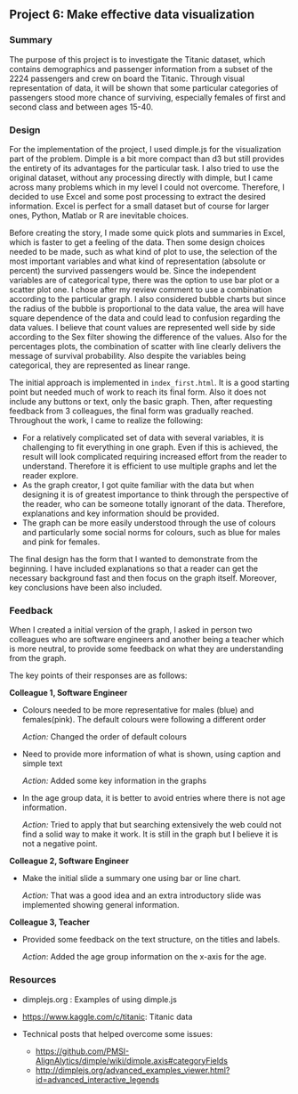 ## Project 6: Make effective data visualization

### Summary
The purpose of this project is to investigate the Titanic dataset, which contains demographics and passenger information from a subset of the 2224 passengers and crew on board the Titanic. Through visual representation of data, it will be shown that some particular categories of passengers stood more chance of surviving, especially females of first and second class and between ages 15-40.

### Design 
For the implementation of the project, I used dimple.js for the visualization part of the problem. Dimple is a bit more compact than d3 but still provides the entirety of its advantages for the particular task. I also tried to use the original dataset, without any processing directly with dimple, but I came across many problems which in my level I could not overcome. Therefore, I decided to use Excel and some post processing to extract the desired information. Excel is perfect for a small dataset but of course for larger ones, Python, Matlab or R are inevitable choices. 


Before creating the story, I made some quick plots and summaries in Excel, which is faster to get a feeling of the data. Then some design choices needed to be made, such as what kind of plot to use, the selection of the most important variables and what kind of representation (absolute or percent) the survived passengers would be. 
Since the independent variables are of categorical type, there was the option to use bar plot or a scatter plot one. I chose after my review comment to use a combination according to the particular graph. I also considered bubble charts but since the radius of the bubble is proportional to the data value, the area will have square dependence of the data and could lead to confusion regarding the data values.  I believe that count values are represented well side by side according to the Sex filter showing the difference of the values. Also for the percentages plots, the combination of scatter with line clearly delivers the message of survival probability. Also despite the variables being categorical, they are represented as linear range.  

The initial approach is implemented in `index_first.html`. It is a good starting point but needed much of work to reach its final form. Also it does not include any buttons or text, only the basic graph. 
Then, after requesting feedback from 3 colleagues, the final form was gradually reached. 
Throughout the work, I came to realize the following:

* For a relatively complicated set of data with several variables, it is challenging to fit everything in one graph. Even if this is achieved, the result will look complicated requiring increased effort from the reader to understand. Therefore it is efficient to use multiple graphs and let the reader explore. 
* As the graph creator, I got quite familiar with the data but when designing it is of greatest importance to think through the perspective of the reader, who can be someone totally ignorant of the data. Therefore, explanations and key information should be provided.
* The graph can be more easily understood through the use of colours and particularly some social norms for colours, such as blue for males and pink for females. 

The final design has the form that I wanted to demonstrate from the beginning. I have included explanations so that a reader can get the necessary background fast and then focus on the graph itself. Moreover, key conclusions have been also included. 

### Feedback
When I created a initial version of the graph, I asked in person two colleagues who are software engineers and another being a teacher which is more neutral, to provide some feedback on what they are understanding from the graph. 

The key points of their responses are as follows:

**Colleague 1, Software Engineer**

* Colours needed to be more representative for males (blue) and females(pink). The default colours were following a different order

	*Action:* Changed the order of default colours

* Need to provide more information of what is shown, using caption and simple text

	*Action:* Added some key information in the graphs

* In the age group data, it is better to avoid entries where there is not age information. 

	*Action:* Tried to apply that but searching extensively the web could not find a solid way to make it work. It is still in the graph but I believe it is not a negative point. 

**Colleague 2, Software Engineer**

* Make the initial slide a summary one using bar or line chart.
	
	*Action:* That was a good idea and an extra introductory slide was implemented showing general information. 

**Colleague 3, Teacher**

* Provided some feedback on the text structure, on the titles and labels. 
	
	*Action*: Added the age group information on the x-axis for the age.




### Resources

* dimplejs.org : Examples of using dimple.js

* https://www.kaggle.com/c/titanic: Titanic data

* Technical posts that helped overcome some issues: 
	* https://github.com/PMSI-AlignAlytics/dimple/wiki/dimple.axis#categoryFields
	* http://dimplejs.org/advanced_examples_viewer.html?id=advanced_interactive_legends

